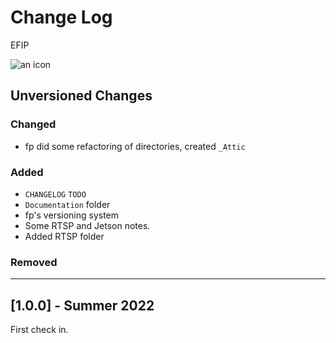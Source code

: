 # Change Log

EFIP

![an icon](icon.png)

<!--
## Guiding Principles

- Changelogs are for humans, not machines. 
- There should be an entry for every single version.
- The same types of changes should be grouped.
- Versions and sections should be linkable.
- The latest version comes first.
- The release date of each versions is displayed.
- Mention whether you follow Semantic Versioning.

## Types of changes

- `Added` for new features.
- `Changed` for changes in existing functionality.
- `Deprecated` for soon-to-be removed features.
- `Removed` for now removed features.
- `Fixed` for any bug fixes.
- `Security` in case of vulnerabilities. 
-->

## Unversioned Changes

### Changed

- fp did some refactoring of directories, created `_Attic`


### Added

- `CHANGELOG` `TODO`
- `Documentation` folder
- fp's versioning system
- Some RTSP and Jetson notes.
- Added RTSP folder

### Removed



- - -
## [1.0.0] - Summer 2022

First check in.
